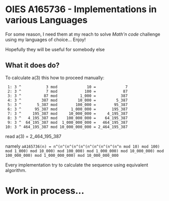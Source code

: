 # OIES A165736 - Implementations in various Languages

For some reason, I need them at my reach to solve *Math'n code* challenge using my languages of choice... Enjoy!

Hopefully they will be useful for somebody else

## What it does do?

To calculate a(3) this how to proceed manually:

```text
 1: 3 ^           3 mod             10 =             7
 2: 3 ^           7 mod            100 =            87
 3: 3 ^          87 mod          1_000 =           387
 4: 3 ^         387 mod         10_000 =         5_387
 5: 3 ^       5_387 mod        100_000 =        95_387
 6: 3 ^      95_387 mod      1_000_000 =       195_387
 7: 3 ^     195_387 mod     10_000_000 =     4_195_387
 8: 3 ^   4_195_387 mod    100_000_000 =    64_195_387
 9: 3 ^  64_195_387 mod  1_000_000_000 =   464_195_387
10: 3 ^ 464_195_387 mod 10_000_000_000 = 2_464_195_387
```
read a(3) = 2_464_195_387

namely `aA165736(n) = n^(n^(n^(n^(n^(n^(n^(n^(n^(n^n mod 10) mod 100) mod 1_000) mod 10_000) mod 100_000) mod 1_000_000) mod 10_000_000) mod 100_000_000) mod 1_000_000_000) mod 10_000_000_000`

Every implementation try to calculate the sequence using equivalent algorithm.


# Work in process...




